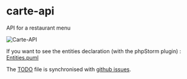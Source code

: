 # carte-api
API for a restaurant menu

![Carte-API](https://github.com/Dev-Int/carte-api/workflows/Carte-API/badge.svg)

If you want to see the entities declaration (with the phpStorm plugin) : [Entities.puml](./doc/Entities.puml)

The [TODO](./doc/todo.md) file is synchronised with [github issues](https://github.com/Dev-Int/carte-api/issues).
